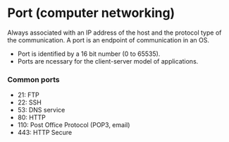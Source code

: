 # Port (computer networking)
Always associated with an IP address of the host and the protocol type of the communication. A port is an endpoint of communication in an OS. 
- Port is identified by a 16 bit number (0 to 65535). 
- Ports are ncessary for the client-server model of applications. 

### Common ports
- 21: FTP
- 22: SSH
- 53: DNS service
- 80: HTTP
- 110: Post Office Protocol (POP3, email)
- 443: HTTP Secure
